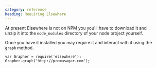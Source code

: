 ```yaml
---
category: reference
heading: Requiring Elsewhere
---
```

At present Elsewhere is not on NPM you you'll have to download it and unzip it into the `node_modules` directory of your node project yourself.

Once you have it installed you may require it and interact with it using the `graph` method.

    var Grapher = require('elsewhere');
    Grapher.graph('http://premasagar.com');
